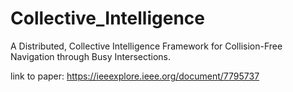 # Collective_Intelligence
A Distributed, Collective Intelligence Framework for Collision-Free Navigation through Busy Intersections.


link to paper: https://ieeexplore.ieee.org/document/7795737
